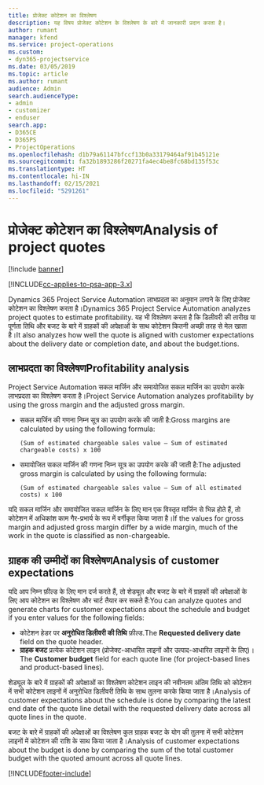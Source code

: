 ```yaml
---
title: प्रोजेक्ट कोटेशन का विश्लेषण
description: यह विषय प्रोजेक्ट कोटेशन के विश्लेषण के बारे में जानकारी प्रदान करता है।
author: rumant
manager: kfend
ms.service: project-operations
ms.custom:
- dyn365-projectservice
ms.date: 03/05/2019
ms.topic: article
ms.author: rumant
audience: Admin
search.audienceType:
- admin
- customizer
- enduser
search.app:
- D365CE
- D365PS
- ProjectOperations
ms.openlocfilehash: d1b79a61147bfccf13b0a33179464af91b45121e
ms.sourcegitcommit: fa32b1893286f20271fa4ec4be8fc68bd135f53c
ms.translationtype: HT
ms.contentlocale: hi-IN
ms.lasthandoff: 02/15/2021
ms.locfileid: "5291261"
---
```

# <a name="analysis-of-project-quotes"></a><span data-ttu-id="41a8a-103">प्रोजेक्ट कोटेशन का विश्लेषण</span><span class="sxs-lookup"><span data-stu-id="41a8a-103">Analysis of project quotes</span></span>

[!include [banner](../includes/psa-now-project-operations.md)]

[!INCLUDE[cc-applies-to-psa-app-3.x](../includes/cc-applies-to-psa-app-3x.md)]

<span data-ttu-id="41a8a-104">Dynamics 365 Project Service Automation लाभप्रदता का अनुमान लगाने के लिए प्रोजेक्ट कोटेशन का विश्लेषण करता है।</span><span class="sxs-lookup"><span data-stu-id="41a8a-104">Dynamics 365 Project Service Automation analyzes project quotes to estimate profitability.</span></span> <span data-ttu-id="41a8a-105">यह भी विश्लेषण करता है कि डिलीवरी की तारीख या पूर्णता तिथि और बजट के बारे में ग्राहकों की अपेक्षाओं के साथ कोटेशन कितनी अच्छी तरह से मेल खाता है।</span><span class="sxs-lookup"><span data-stu-id="41a8a-105">It also analyzes how well the quote is aligned with customer expectations about the delivery date or completion date, and about the budget.tions.</span></span>

## <a name="profitability-analysis"></a><span data-ttu-id="41a8a-106">लाभप्रदता का विश्लेषण</span><span class="sxs-lookup"><span data-stu-id="41a8a-106">Profitability analysis</span></span>

<span data-ttu-id="41a8a-107">Project Service Automation सकल मार्जिन और समायोजित सकल मार्जिन का उपयोग करके लाभप्रदता का विश्लेषण करता है।</span><span class="sxs-lookup"><span data-stu-id="41a8a-107">Project Service Automation analyzes profitability by using the gross margin and the adjusted gross margin.</span></span>

- <span data-ttu-id="41a8a-108">सकल मार्जिन की गणना निम्न सूत्र का उपयोग करके की जाती है:</span><span class="sxs-lookup"><span data-stu-id="41a8a-108">Gross margins are calculated by using the following formula:</span></span>

  `
    (Sum of estimated chargeable sales value – Sum of estimated chargeable costs) x 100
  `
- <span data-ttu-id="41a8a-109">समायोजित सकल मार्जिन की गणना निम्न सूत्र का उपयोग करके की जाती है:</span><span class="sxs-lookup"><span data-stu-id="41a8a-109">The adjusted gross margin is calculated by using the following formula:</span></span>

  `
    (Sum of estimated chargeable sales value – Sum of all estimated costs) x 100
  `

<span data-ttu-id="41a8a-110">यदि सकल मार्जिन और समायोजित सकल मार्जिन के लिए मान एक विस्तृत मार्जिन से भिन्न होते हैं, तो कोटेशन में अधिकांश काम गैर-प्रभार्य के रूप में वर्गीकृत किया जाता है।</span><span class="sxs-lookup"><span data-stu-id="41a8a-110">If the values for gross margin and adjusted gross margin differ by a wide margin, much of the work in the quote is classified as non-chargeable.</span></span>

## <a name="analysis-of-customer-expectations"></a><span data-ttu-id="41a8a-111">ग्राहक की उम्मीदों का विश्लेषण</span><span class="sxs-lookup"><span data-stu-id="41a8a-111">Analysis of customer expectations</span></span>

<span data-ttu-id="41a8a-112">यदि आप निम्न फ़ील्ड के लिए मान दर्ज करते हैं, तो शेड्यूल और बजट के बारे में ग्राहकों की अपेक्षाओं के लिए आप कोटेशन का विश्लेषण और चार्ट तैयार कर सकते हैं:</span><span class="sxs-lookup"><span data-stu-id="41a8a-112">You can analyze quotes and generate charts for customer expectations about the schedule and budget if you enter values for the following fields:</span></span>

- <span data-ttu-id="41a8a-113">कोटेशन हेडर पर **अनुरोधित डिलीवरी की तिथि** फ़ील्ड.</span><span class="sxs-lookup"><span data-stu-id="41a8a-113">The **Requested delivery date** field on the quote header.</span></span>
- <span data-ttu-id="41a8a-114">**ग्राहक बजट** प्रत्येक कोटेशन लाइन (प्रोजेक्ट-आधारित लाइनों और उत्पाद-आधारित लाइनों के लिए)।</span><span class="sxs-lookup"><span data-stu-id="41a8a-114">The **Customer budget** field for each quote line (for project-based lines and product-based lines).</span></span>

<span data-ttu-id="41a8a-115">शेड्यूल के बारे में ग्राहकों की अपेक्षाओं का विश्लेषण कोटेशन लाइन की नवीनतम अंतिम तिथि को कोटेशन में सभी कोटेशन लाइनों में अनुरोधित डिलीवरी तिथि के साथ तुलना करके किया जाता है।</span><span class="sxs-lookup"><span data-stu-id="41a8a-115">Analysis of customer expectations about the schedule is done by comparing the latest end date of the quote line detail with the requested delivery date across all quote lines in the quote.</span></span>

<span data-ttu-id="41a8a-116">बजट के बारे में ग्राहकों की अपेक्षाओं का विश्लेषण कुल ग्राहक बजट के योग की तुलना में सभी कोटेशन लाइनों में कोटेशन की राशि के साथ किया जाता है।</span><span class="sxs-lookup"><span data-stu-id="41a8a-116">Analysis of customer expectations about the budget is done by comparing the sum of the total customer budget with the quoted amount across all quote lines.</span></span>


[!INCLUDE[footer-include](../includes/footer-banner.md)]